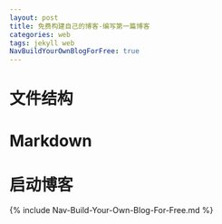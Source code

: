 ```yaml
---
layout: post
title: 免费构建自己的博客-编写第一篇博客
categories: web
tags: jekyll web
NavBuildYourOwnBlogForFree: true
---
```


# 文件结构

# Markdown

# 启动博客

{% include Nav-Build-Your-Own-Blog-For-Free.md %}
